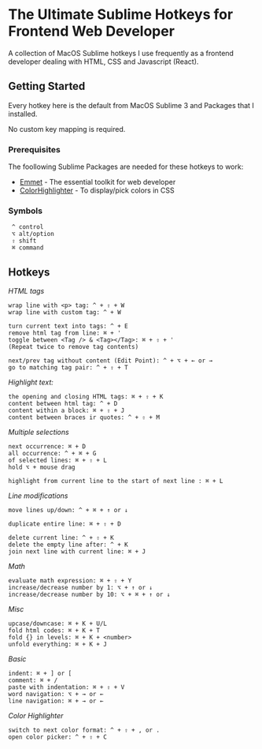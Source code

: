 # The Ultimate Sublime Hotkeys for Frontend Web Developer

A collection of MacOS Sublime hotkeys I use frequently as a frontend developer dealing with HTML, CSS and Javascript (React).

## Getting Started
Every hotkey here is the default from MacOS Sublime 3 and Packages that I installed.

No custom key mapping is required.

### Prerequisites
The foollowing Sublime Packages are needed for these hotkeys to work:
* [Emmet](https://emmet.io/) - The essential toolkit for web developer
* [ColorHighlighter](https://github.com/Monnoroch/ColorHighlighter) - To display/pick colors in CSS

### Symbols
```
 ^ control
 ⌥ alt/option
 ⇧ shift
 ⌘ command
```

## Hotkeys
*HTML tags*
    
    wrap line with <p> tag: ^ + ⇧ + W
    wrap line with custom tag: ^ + W
    
    turn current text into tags: ^ + E
    remove html tag from line: ⌘ + '
    toggle between <Tag /> & <Tag></Tag>: ⌘ + ⇧ + '
    (Repeat twice to remove tag contents)
    
    next/prev tag without content (Edit Point): ^ + ⌥ + ← or →
    go to matching tag pair: ^ + ⇧ + T


*Highlight text:*
    
    the opening and closing HTML tags: ⌘ + ⇧ + K
    content between html tag: ^ + D
    content within a block: ⌘ + ⇧ + J
    content between braces ir quotes: ^ + ⇧ + M
    

*Multiple selections*
    
    next occurrence: ⌘ + D
    all occurrence: ^ + ⌘ + G
    of selected lines: ⌘ + ⇧ + L
    hold ⌥ + mouse drag

    highlight from current line to the start of next line : ⌘ + L
    

*Line modifications*
    
    move lines up/down: ^ + ⌘ + ↑ or ↓
    
    duplicate entire line: ⌘ + ⇧ + D
    
    delete current line: ^ + ⇧ + K
    delete the empty line after: ^ + K
    join next line with current line: ⌘ + J
    

*Math*
    
    evaluate math expression: ⌘ + ⇧ + Y
    increase/decrease number by 1: ⌥ + ↑ or ↓
    increase/decrease number by 10: ⌥ + ⌘ + ↑ or ↓
    

*Misc*
    
    upcase/downcase: ⌘ + K + U/L
    fold html codes: ⌘ + K + T
    fold {} in levels: ⌘ + K + <number>
    unfold everything: ⌘ + K + J
    

*Basic*
    
    indent: ⌘ + ] or [
    comment: ⌘ + /
    paste with indentation: ⌘ + ⇧ + V
    word navigation: ⌥ + → or ← 
    line navigation: ⌘ + → or ←


*Color Highlighter*

    switch to next color format: ^ + ⇧ + , or .
    open color picker: ^ + ⇧ + C
